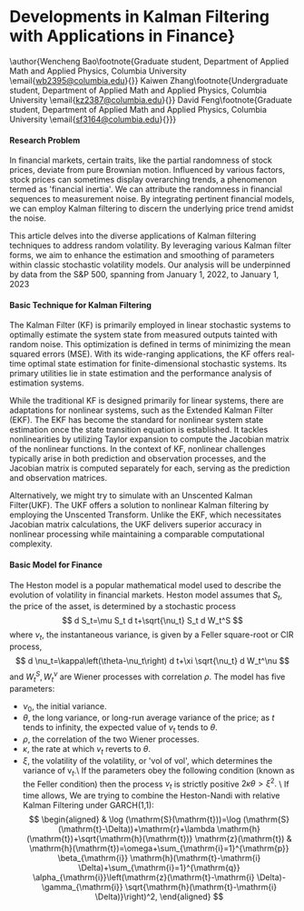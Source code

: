 # Developments in Kalman Filtering with Applications in Finance}

\author{Wencheng Bao\footnote{Graduate student, Department of Applied Math and Applied Physics, Columbia University \email{wb2395@columbia.edu}{}} 
Kaiwen Zhang\footnote{Undergraduate student, Department of Applied Math and Applied Physics, Columbia University 
\email{kz2387@columbia.edu}{}} 
David Feng\footnote{Graduate student, Department of Applied Math and Applied Physics, Columbia University
\email{sf3164@columbia.edu}{}}}

#### Research Problem

In financial markets, certain traits, like the partial randomness of stock prices, deviate from pure Brownian motion. Influenced by various factors, stock prices can sometimes display overarching trends, a phenomenon termed as 'financial inertia'. We can attribute the randomness in financial sequences to measurement noise. By integrating pertinent financial models, we can employ Kalman filtering to discern the underlying price trend amidst the noise.

This article delves into the diverse applications of Kalman filtering techniques to address random volatility. By leveraging various Kalman filter forms, we aim to enhance the estimation and smoothing of parameters within classic stochastic volatility models. Our analysis will be underpinned by data from the S&P 500, spanning from January 1, 2022, to January 1, 2023

#### Basic Technique for Kalman Filtering

The Kalman Filter (KF) is primarily employed in linear stochastic systems to optimally estimate the system state from measured outputs tainted with random noise. This optimization is defined in terms of minimizing the mean squared errors (MSE). With its wide-ranging applications, the KF offers real-time optimal state estimation for finite-dimensional stochastic systems. Its primary utilities lie in state estimation and the performance analysis of estimation systems.

While the traditional KF is designed primarily for linear systems, there are adaptations for nonlinear systems, such as the Extended Kalman Filter (EKF). The EKF has become the standard for nonlinear system state estimation once the state transition equation is established. It tackles nonlinearities by utilizing Taylor expansion to compute the Jacobian matrix of the nonlinear functions. In the context of KF, nonlinear challenges typically arise in both prediction and observation processes, and the Jacobian matrix is computed separately for each, serving as the prediction and observation matrices.

Alternatively, we might try to simulate with an Unscented Kalman Filter(UKF). The UKF offers a solution to nonlinear Kalman filtering by employing the Unscented Transform. Unlike the EKF, which necessitates Jacobian matrix calculations, the UKF delivers superior accuracy in nonlinear processing while maintaining a comparable computational complexity.

#### Basic Model for Finance

The Heston model is a popular mathematical model used to describe the evolution of volatility in financial markets. Heston model assumes that $S_t$, the price of the asset, is determined by a stochastic process
$$
d S_t=\mu S_t d t+\sqrt{\nu_t} S_t d W_t^S
$$
where $\nu_t$, the instantaneous variance, is given by a Feller square-root or CIR process,
$$
d \nu_t=\kappa\left(\theta-\nu_t\right) d t+\xi \sqrt{\nu_t} d W_t^\nu
$$
and $W_t^S, W_t^\nu$ are Wiener processes with correlation $\rho$.
The model has five parameters:
- $\nu_0$, the initial variance.
- $\theta$, the long variance, or long-run average variance of the price; as $t$ tends to infinity, the expected value of $v_t$ tends to $\theta$.
- $\rho$, the correlation of the two Wiener processes.
- $\kappa$, the rate at which $v_t$ reverts to $\theta$.
- $\xi$, the volatility of the volatility, or 'vol of vol', which determines the variance of $\mathrm{v}_t$.\\
If the parameters obey the following condition (known as the Feller condition) then the process $\nu_t$ is strictly positive $2 \kappa \theta>\xi^2 \text {. }$\\
If time allows,  We are trying to combine the Heston-Nandi with relative Kalman Filtering under GARCH(1,1):
$$
\begin{aligned}
& \log (\mathrm{S}(\mathrm{t}))=\log (\mathrm{S}(\mathrm{t}-\Delta))+\mathrm{r}+\lambda \mathrm{h}(\mathrm{t})+\sqrt{\mathrm{h}(\mathrm{t})} \mathrm{z}(\mathrm{t}) 
& \mathrm{h}(\mathrm{t})=\omega+\sum_{\mathrm{i}=1}^{\mathrm{p}} \beta_{\mathrm{i}} \mathrm{h}(\mathrm{t}-\mathrm{i} \Delta)+\sum_{\mathrm{i}=1}^{\mathrm{q}} \alpha_{\mathrm{i}}\left(\mathrm{z}(\mathrm{t}-\mathrm{i} \Delta)-\gamma_{\mathrm{i}} \sqrt{\mathrm{h}(\mathrm{t}-\mathrm{i} \Delta)}\right)^2,
\end{aligned}
$$

